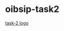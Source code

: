 # oibsip-task2
[task-2 logo](https://www.canva.com/design/DAFwgo820fg/k4oowIRLWihb6i50EeDJeA/edit?utm_content=DAFwgo820fg&utm_campaign=designshare&utm_medium=link2&utm_source=sharebutton)
